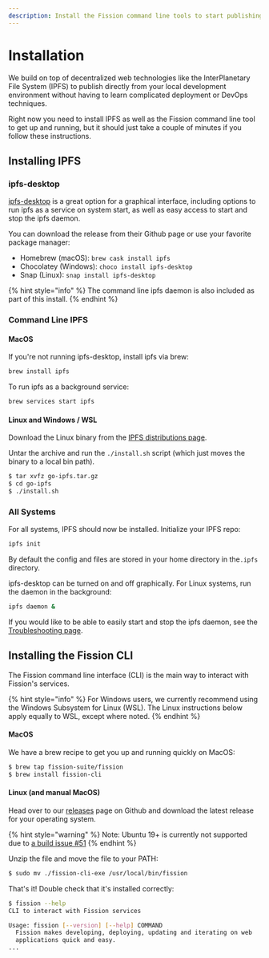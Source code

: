 ```yaml
---
description: Install the Fission command line tools to start publishing from your desktop
---
```


# Installation

We build on top of decentralized web technologies like the InterPlanetary File System \(IPFS\) to publish directly from your local development environment without having to learn complicated deployment or DevOps techniques.

Right now you need to install IPFS as well as the Fission command line tool to get up and running, but it should just take a couple of minutes if you follow these instructions.

## Installing IPFS

### ipfs-desktop

[ipfs-desktop](https://github.com/ipfs-shipyard/ipfs-desktop) is a great option for a graphical interface, including options to run ipfs as a service on system start, as well as easy access to start and stop the ipfs daemon.

You can download the release from their Github page or use your favorite package manager:

* Homebrew \(macOS\): `brew cask install ipfs` 
* Chocolatey \(Windows\): `choco install ipfs-desktop` 
* Snap \(Linux\): `snap install ipfs-desktop` 

{% hint style="info" %}
The command line ipfs daemon is also included as part of this install.
{% endhint %}

### Command Line IPFS

#### MacOS

If you're not running ipfs-desktop, install ipfs via brew:

```bash
brew install ipfs
```

To run ipfs as a background service:

```bash
brew services start ipfs
```

#### Linux and Windows / WSL

Download the Linux binary from the [IPFS distributions page](https://dist.ipfs.io/#go-ipfs).

Untar the archive and run the `./install.sh` script \(which just moves the binary to a local bin path\).

```bash
$ tar xvfz go-ipfs.tar.gz
$ cd go-ipfs
$ ./install.sh
```

### All Systems

For all systems, IPFS should now be installed. Initialize your IPFS repo:

```bash
ipfs init
```

By default the config and files are stored in your home directory in the`.ipfs` directory.

ipfs-desktop can be turned on and off graphically. For Linux systems, run the daemon in the background:

```bash
ipfs daemon &
```

If you would like to be able to easily start and stop the ipfs daemon, see the [Troubleshooting page](../appendix/troubleshooting.md#initd).

## Installing the Fission CLI

The Fission command line interface \(CLI\) is the main way to interact with Fission's services.

{% hint style="info" %}
For Windows users, we currently recommend using the Windows Subsystem for Linux \(WSL\). The Linux instructions below apply equally to WSL, except where noted.
{% endhint %}

#### MacOS

We have a brew recipe to get you up and running quickly on MacOS:

```bash
$ brew tap fission-suite/fission
$ brew install fission-cli
```

#### Linux \(and manual MacOS\)

Head over to our [releases](https://github.com/fission-suite/cli/releases) page on Github and download the latest release for your operating system.

{% hint style="warning" %}
Note: Ubuntu 19+ is currently not supported due to [a build issue \#51](https://github.com/fission-suite/cli/issues/51)
{% endhint %}

Unzip the file and move the file to your PATH:

```bash
$ sudo mv ./fission-cli-exe /usr/local/bin/fission
```

That's it! Double check that it's installed correctly:

```bash
$ fission --help
CLI to interact with Fission services

Usage: fission [--version] [--help] COMMAND
  Fission makes developing, deploying, updating and iterating on web
  applications quick and easy.
...
```

